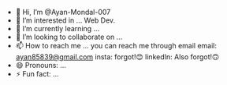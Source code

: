 - 👋 Hi, I’m @Ayan-Mondal-007
- 👀 I’m interested in ... Web Dev.
- 🌱 I’m currently learning ...
- 💞️ I’m looking to collaborate on ...
- 📫 How to reach me ... you can reach me through email
                          email: ayan85839@gmail.com
                          insta: forgot!😊
                          linkedIn: Also forgot!🙃
- 😄 Pronouns: ...
- ⚡ Fun fact: ...

<!---
Ayan-Mondal-007/Ayan-Mondal-007 is a ✨ special ✨ repository because its `README.md` (this file) appears on your GitHub profile.
You can click the Preview link to take a look at your changes.
--->
